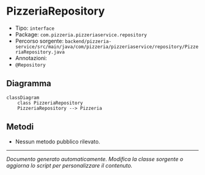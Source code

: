 # PizzeriaRepository

- Tipo: `interface`
- Package: `com.pizzeria.pizzeriaservice.repository`
- Percorso sorgente: `backend/pizzeria-service/src/main/java/com/pizzeria/pizzeriaservice/repository/PizzeriaRepository.java`
- Annotazioni: 
- `@Repository`

## Diagramma
```mermaid
classDiagram
    class PizzeriaRepository
    PizzeriaRepository --> Pizzeria
```


## Metodi
- Nessun metodo pubblico rilevato.


---
_Documento generato automaticamente. Modifica la classe sorgente o aggiorna lo script per personalizzare il contenuto._
